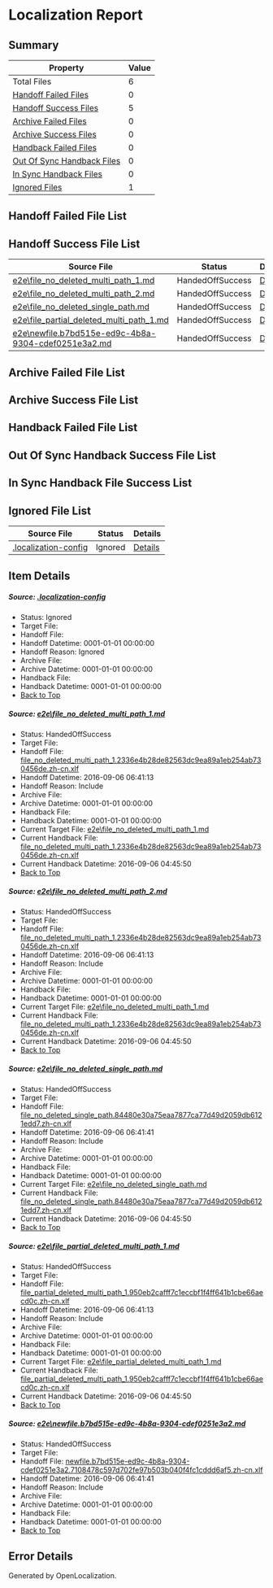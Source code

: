 # <a name='report-top'></a> Localization Report

## Summary
 Property | Value 
 -------- | ----- 
 Total Files | 6
[ Handoff Failed Files ](#handoff-failed-list)| 0
[ Handoff Success Files ](#handoff-success-list)| 5
[ Archive Failed Files ](#archive-failed-list)| 0
[ Archive Success Files ](#archive-success-list)| 0
[ Handback Failed Files ](#handback-failed-list)| 0
[ Out Of Sync Handback Files ](#outofsync-handback-success-list)| 0
[ In Sync Handback Files ](#insync-handback-success-list)| 0
[ Ignored Files ](#ignored-list)| 1

## <a name='handoff-failed-list'></a> Handoff Failed File List

## <a name='handoff-success-list'></a> Handoff Success File List
 Source File | Status | Details 
 ----------- | ------ | ------- 
 [e2e\file_no_deleted_multi_path_1.md](https://github.com/OpenLocalizationTestOrg/ol-test0/blob/9d033553e4d12842201457b570c4035b7b026e94/e2e/file_no_deleted_multi_path_1.md) | HandedOffSuccess | [Details](#ed059ccd55b03f06e2740e13b536fa6597b042a11)
 [e2e\file_no_deleted_multi_path_2.md](https://github.com/OpenLocalizationTestOrg/ol-test0/blob/1767f1e55e6e3be7ae9e3941d81725958da8c53d/e2e/file_no_deleted_multi_path_2.md) | HandedOffSuccess | [Details](#ed059ccd55b03f06e2740e13b536fa6597b042a12)
 [e2e\file_no_deleted_single_path.md](https://github.com/OpenLocalizationTestOrg/ol-test0/blob/1767f1e55e6e3be7ae9e3941d81725958da8c53d/e2e/file_no_deleted_single_path.md) | HandedOffSuccess | [Details](#b43cf9b043c4cb6318545b2e3ce767c17b0269f23)
 [e2e\file_partial_deleted_multi_path_1.md](https://github.com/OpenLocalizationTestOrg/ol-test0/blob/9d033553e4d12842201457b570c4035b7b026e94/e2e/file_partial_deleted_multi_path_1.md) | HandedOffSuccess | [Details](#68799fa4603c9db2acff1597d8c08d9ef4f383474)
 [e2e\newfile.b7bd515e-ed9c-4b8a-9304-cdef0251e3a2.md](https://github.com/OpenLocalizationTestOrg/ol-test0/blob/1767f1e55e6e3be7ae9e3941d81725958da8c53d/e2e/newfile.b7bd515e-ed9c-4b8a-9304-cdef0251e3a2.md) | HandedOffSuccess | [Details](#1484414449b0d7fe151c5136018442ae8ba88d8a5)

## <a name='archive-failed-list'></a> Archive Failed File List

## <a name='archive-success-list'></a> Archive Success File List

## <a name='handback-failed-list'></a> Handback Failed File List

## <a name='outofsync-handback-success-list'></a> Out Of Sync Handback Success File List

## <a name='insync-handback-success-list'></a> In Sync Handback File Success List

## <a name='ignored-list'></a> Ignored File List
 Source File | Status | Details 
 ----------- | ------ | ------- 
 [.localization-config](https://github.com/OpenLocalizationTestOrg/ol-test0/blob/1767f1e55e6e3be7ae9e3941d81725958da8c53d/.localization-config) | Ignored | [Details](#3d4f252ac210baf56311d7e97dcc2db10974dbd20)

## Item Details
##### <a name='3d4f252ac210baf56311d7e97dcc2db10974dbd20'></a> Source: [.localization-config](https://github.com/OpenLocalizationTestOrg/ol-test0/blob/1767f1e55e6e3be7ae9e3941d81725958da8c53d/.localization-config)
* Status: Ignored
* Target File: 
* Handoff File: 
* Handoff Datetime: 0001-01-01 00:00:00
* Handoff Reason: Ignored
* Archive File: 
* Archive Datetime: 0001-01-01 00:00:00
* Handback File: 
* Handback Datetime: 0001-01-01 00:00:00
* [Back to Top](#report-top)

##### <a name='ed059ccd55b03f06e2740e13b536fa6597b042a11'></a> Source: [e2e\file_no_deleted_multi_path_1.md](https://github.com/OpenLocalizationTestOrg/ol-test0/blob/9d033553e4d12842201457b570c4035b7b026e94/e2e/file_no_deleted_multi_path_1.md)
* Status: HandedOffSuccess
* Target File: 
* Handoff File: [file_no_deleted_multi_path_1.2336e4b28de82563dc9ea89a1eb254ab730456de.zh-cn.xlf](https://github.com/OpenLocalizationTestOrg/ol-test0-handoff/blob/7a78dd54a60c79dc558f942b693e10fe00fa0f2c/ol-handoff/OpenLocalizationTestOrg/ol-test0-zhcn/ci/mt/file_no_deleted_multi_path_1.2336e4b28de82563dc9ea89a1eb254ab730456de.zh-cn.xlf)
* Handoff Datetime: 2016-09-06 06:41:13
* Handoff Reason: Include
* Archive File: 
* Archive Datetime: 0001-01-01 00:00:00
* Handback File: 
* Handback Datetime: 0001-01-01 00:00:00
* Current Target File: [e2e\file_no_deleted_multi_path_1.md](https://github.com/OpenLocalizationTestOrg/ol-test0-zhcn/blob/7f78dcb80e09f73dfb193cf8b80328fd1b4ce079/e2e/file_no_deleted_multi_path_1.md)
* Current Handback File: [file_no_deleted_multi_path_1.2336e4b28de82563dc9ea89a1eb254ab730456de.zh-cn.xlf](https://github.com/OpenLocalizationTestOrg/ol-test0-handback/blob/a064b76afbaa107f11522ea83c310caa5339e059/ol-handback/OpenLocalizationTestOrg/ol-test0-zhcn/ci/mt/file_no_deleted_multi_path_1.2336e4b28de82563dc9ea89a1eb254ab730456de.zh-cn.xlf)
* Current Handback Datetime: 2016-09-06 04:45:50
* [Back to Top](#report-top)

##### <a name='ed059ccd55b03f06e2740e13b536fa6597b042a12'></a> Source: [e2e\file_no_deleted_multi_path_2.md](https://github.com/OpenLocalizationTestOrg/ol-test0/blob/1767f1e55e6e3be7ae9e3941d81725958da8c53d/e2e/file_no_deleted_multi_path_2.md)
* Status: HandedOffSuccess
* Target File: 
* Handoff File: [file_no_deleted_multi_path_1.2336e4b28de82563dc9ea89a1eb254ab730456de.zh-cn.xlf](https://github.com/OpenLocalizationTestOrg/ol-test0-handoff/blob/7a78dd54a60c79dc558f942b693e10fe00fa0f2c/ol-handoff/OpenLocalizationTestOrg/ol-test0-zhcn/ci/mt/file_no_deleted_multi_path_1.2336e4b28de82563dc9ea89a1eb254ab730456de.zh-cn.xlf)
* Handoff Datetime: 2016-09-06 06:41:13
* Handoff Reason: Include
* Archive File: 
* Archive Datetime: 0001-01-01 00:00:00
* Handback File: 
* Handback Datetime: 0001-01-01 00:00:00
* Current Target File: [e2e\file_no_deleted_multi_path_1.md](https://github.com/OpenLocalizationTestOrg/ol-test0-zhcn/blob/7f78dcb80e09f73dfb193cf8b80328fd1b4ce079/e2e/file_no_deleted_multi_path_1.md)
* Current Handback File: [file_no_deleted_multi_path_1.2336e4b28de82563dc9ea89a1eb254ab730456de.zh-cn.xlf](https://github.com/OpenLocalizationTestOrg/ol-test0-handback/blob/a064b76afbaa107f11522ea83c310caa5339e059/ol-handback/OpenLocalizationTestOrg/ol-test0-zhcn/ci/mt/file_no_deleted_multi_path_1.2336e4b28de82563dc9ea89a1eb254ab730456de.zh-cn.xlf)
* Current Handback Datetime: 2016-09-06 04:45:50
* [Back to Top](#report-top)

##### <a name='b43cf9b043c4cb6318545b2e3ce767c17b0269f23'></a> Source: [e2e\file_no_deleted_single_path.md](https://github.com/OpenLocalizationTestOrg/ol-test0/blob/1767f1e55e6e3be7ae9e3941d81725958da8c53d/e2e/file_no_deleted_single_path.md)
* Status: HandedOffSuccess
* Target File: 
* Handoff File: [file_no_deleted_single_path.84480e30a75eaa7877ca77d49d2059db6121edd7.zh-cn.xlf](https://github.com/OpenLocalizationTestOrg/ol-test0-handoff/blob/3f27b29eac3f2c51bd793b361875fb4324b4eb64/ol-handoff/OpenLocalizationTestOrg/ol-test0-zhcn/ci/mt/file_no_deleted_single_path.84480e30a75eaa7877ca77d49d2059db6121edd7.zh-cn.xlf)
* Handoff Datetime: 2016-09-06 06:41:41
* Handoff Reason: Include
* Archive File: 
* Archive Datetime: 0001-01-01 00:00:00
* Handback File: 
* Handback Datetime: 0001-01-01 00:00:00
* Current Target File: [e2e\file_no_deleted_single_path.md](https://github.com/OpenLocalizationTestOrg/ol-test0-zhcn/blob/7f78dcb80e09f73dfb193cf8b80328fd1b4ce079/e2e/file_no_deleted_single_path.md)
* Current Handback File: [file_no_deleted_single_path.84480e30a75eaa7877ca77d49d2059db6121edd7.zh-cn.xlf](https://github.com/OpenLocalizationTestOrg/ol-test0-handback/blob/a064b76afbaa107f11522ea83c310caa5339e059/ol-handback/OpenLocalizationTestOrg/ol-test0-zhcn/ci/mt/file_no_deleted_single_path.84480e30a75eaa7877ca77d49d2059db6121edd7.zh-cn.xlf)
* Current Handback Datetime: 2016-09-06 04:45:50
* [Back to Top](#report-top)

##### <a name='68799fa4603c9db2acff1597d8c08d9ef4f383474'></a> Source: [e2e\file_partial_deleted_multi_path_1.md](https://github.com/OpenLocalizationTestOrg/ol-test0/blob/9d033553e4d12842201457b570c4035b7b026e94/e2e/file_partial_deleted_multi_path_1.md)
* Status: HandedOffSuccess
* Target File: 
* Handoff File: [file_partial_deleted_multi_path_1.950eb2cafff7c1eccbf1f4ff641b1cbe66aecd0c.zh-cn.xlf](https://github.com/OpenLocalizationTestOrg/ol-test0-handoff/blob/7a78dd54a60c79dc558f942b693e10fe00fa0f2c/ol-handoff/OpenLocalizationTestOrg/ol-test0-zhcn/ci/mt/file_partial_deleted_multi_path_1.950eb2cafff7c1eccbf1f4ff641b1cbe66aecd0c.zh-cn.xlf)
* Handoff Datetime: 2016-09-06 06:41:13
* Handoff Reason: Include
* Archive File: 
* Archive Datetime: 0001-01-01 00:00:00
* Handback File: 
* Handback Datetime: 0001-01-01 00:00:00
* Current Target File: [e2e\file_partial_deleted_multi_path_1.md](https://github.com/OpenLocalizationTestOrg/ol-test0-zhcn/blob/7f78dcb80e09f73dfb193cf8b80328fd1b4ce079/e2e/file_partial_deleted_multi_path_1.md)
* Current Handback File: [file_partial_deleted_multi_path_1.950eb2cafff7c1eccbf1f4ff641b1cbe66aecd0c.zh-cn.xlf](https://github.com/OpenLocalizationTestOrg/ol-test0-handback/blob/a064b76afbaa107f11522ea83c310caa5339e059/ol-handback/OpenLocalizationTestOrg/ol-test0-zhcn/ci/mt/file_partial_deleted_multi_path_1.950eb2cafff7c1eccbf1f4ff641b1cbe66aecd0c.zh-cn.xlf)
* Current Handback Datetime: 2016-09-06 04:45:50
* [Back to Top](#report-top)

##### <a name='1484414449b0d7fe151c5136018442ae8ba88d8a5'></a> Source: [e2e\newfile.b7bd515e-ed9c-4b8a-9304-cdef0251e3a2.md](https://github.com/OpenLocalizationTestOrg/ol-test0/blob/1767f1e55e6e3be7ae9e3941d81725958da8c53d/e2e/newfile.b7bd515e-ed9c-4b8a-9304-cdef0251e3a2.md)
* Status: HandedOffSuccess
* Target File: 
* Handoff File: [newfile.b7bd515e-ed9c-4b8a-9304-cdef0251e3a2.7108478c597d702fe97b503b040f4fc1cddd6af5.zh-cn.xlf](https://github.com/OpenLocalizationTestOrg/ol-test0-handoff/blob/3f27b29eac3f2c51bd793b361875fb4324b4eb64/ol-handoff/OpenLocalizationTestOrg/ol-test0-zhcn/ci/mt/newfile.b7bd515e-ed9c-4b8a-9304-cdef0251e3a2.7108478c597d702fe97b503b040f4fc1cddd6af5.zh-cn.xlf)
* Handoff Datetime: 2016-09-06 06:41:41
* Handoff Reason: Include
* Archive File: 
* Archive Datetime: 0001-01-01 00:00:00
* Handback File: 
* Handback Datetime: 0001-01-01 00:00:00
* [Back to Top](#report-top)


## Error Details

Generated by OpenLocalization.
